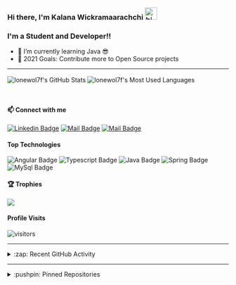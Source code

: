### Hi there, I'm Kalana Wickramaarachchi <img src="https://user-images.githubusercontent.com/1303154/88677602-1635ba80-d120-11ea-84d8-d263ba5fc3c0.gif" width="28px" alt="hi">

### I'm a Student and Developer!!

- 🌱 I’m currently learning Java 😎
- 🥅 2021 Goals: Contribute more to Open Source projects

---

  <img align="center" alt="lonewol7f's GitHub Stats" src="https://github-readme-stats.lonewol7f.vercel.app/api?username=lonewol7f&show_icons=true&hide_border=true&theme=dracula"/>&nbsp;<img align="center" alt="lonewol7f's Most Used Languages" src="https://github-readme-stats.lonewol7f.vercel.app/api/top-langs/?username=lonewol7f&layout=compact&theme=dracula&hide_border=true"/>

<br>

#### :mailbox: Connect with me

 [![Linkedin Badge](https://img.shields.io/badge/-Kalana-0e76a8?style=flat&labelColor=0e76a8&logo=linkedin&logoColor=white)][linkedin]
[![Mail Badge](https://img.shields.io/badge/-@kalana____madusanka-e84393?style=flat&labelColor=e84393&logo=instagram&logoColor=white)][instagram]
[![Mail Badge](https://img.shields.io/badge/-kalana.madusanka-c0392b?style=flat&labelColor=c0392b&logo=gmail&logoColor=white)][gmail]

#### Top Technologies

![Angular Badge](https://img.shields.io/badge/-Angular-red?style=for-the-badge&labelColor=black&logo=Angular&logoColor=red) ![Typescript Badge](https://img.shields.io/badge/-Typescript-007acc?style=for-the-badge&labelColor=black&logo=typescript&logoColor=007acc) ![Java Badge](https://img.shields.io/badge/-Java-gold?style=for-the-badge&labelColor=black&logo=java&logoColor=gold) ![Spring Badge](https://img.shields.io/badge/-Spring_Boot-green?style=for-the-badge&labelColor=black&logo=springboot&logoColor=green) ![MySql Badge](https://img.shields.io/badge/-MySQL-blue?style=for-the-badge&labelColor=black&logo=mysql&logoColor=white)


#### 🏆 Trophies

<img align="center" src="https://github-profile-trophy.vercel.app/?username=lonewol7f&title=MultiLanguage,Commit,Followers,Repositories,PullRequest,Issues&column=7&margin-w=15&margin-h=15&theme=dracula"/>


#### Profile Visits 

![visitors](https://visitor-badge.glitch.me/badge?page_id=lonewol7f.lonewol7f)



---

<details>

  <summary>:zap: Recent GitHub Activity</summary>
    
  <!--START_SECTION:activity-->
1. 🎉 Merged PR [#53](https://github.com/lonewol7f/EnLearn/pull/53) in [lonewol7f/EnLearn](https://github.com/lonewol7f/EnLearn)
2. 🎉 Merged PR [#52](https://github.com/lonewol7f/EnLearn/pull/52) in [lonewol7f/EnLearn](https://github.com/lonewol7f/EnLearn)
3. 🎉 Merged PR [#51](https://github.com/lonewol7f/EnLearn/pull/51) in [lonewol7f/EnLearn](https://github.com/lonewol7f/EnLearn)
4. 💪 Opened PR [#50](https://github.com/lonewol7f/EnLearn/pull/50) in [lonewol7f/EnLearn](https://github.com/lonewol7f/EnLearn)
5. 🎉 Merged PR [#49](https://github.com/lonewol7f/EnLearn/pull/49) in [lonewol7f/EnLearn](https://github.com/lonewol7f/EnLearn)
  <!--END_SECTION:activity-->

</details>

---


<details>

  <summary>:pushpin: Pinned Repositories</summary>

  <br>
  
  &nbsp;&nbsp;&nbsp;<a href="https://github.com/lonewol7f/FixBid">
    <img align="center" src="https://github-readme-stats.vercel.app/api/pin/?username=lonewol7f&repo=FixBid&theme=dracula&show_owner=true&hide_border=true" />
  </a>&nbsp;&nbsp;&nbsp;&nbsp;&nbsp;
  <a href="https://github.com/lonewol7f/SoundSpace">
    <img align="center" src="https://github-readme-stats.vercel.app/api/pin/?username=lonewol7f&repo=SoundSpace&theme=dracula&show_owner=true&hide_border=true" />
  </a>

  <br>

  &nbsp;&nbsp;&nbsp;<a href="https://github.com/lonewol7f/JavaCRUD">
    <img align="center" src="https://github-readme-stats.vercel.app/api/pin/?username=lonewol7f&repo=JavaCRUD&theme=dracula&show_owner=true&hide_border=true" />
  </a>&nbsp;&nbsp;&nbsp;&nbsp;&nbsp;
  <a href="https://github.com/lonewol7f/diceGame">
    <img align="center" src="https://github-readme-stats.vercel.app/api/pin/?username=lonewol7f&repo=diceGame&theme=dracula&show_owner=true&hide_border=true" />
  </a>

</details>

<!-- List of web sites -->

[instagram]: https://www.instagram.com/kalana__madusanka/
[linkedin]: https://www.linkedin.com/in/kalana-wickramaarachchi/
[gmail]: mailto:kalana.madusanka26765@gmail.com
